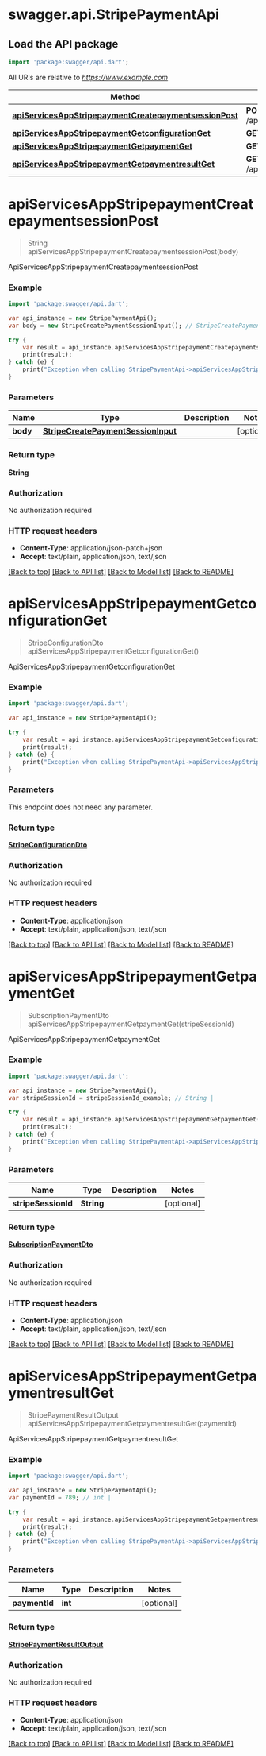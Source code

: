 # swagger.api.StripePaymentApi

## Load the API package
```dart
import 'package:swagger/api.dart';
```

All URIs are relative to *https://www.example.com*

Method | HTTP request | Description
------------- | ------------- | -------------
[**apiServicesAppStripepaymentCreatepaymentsessionPost**](StripePaymentApi.md#apiServicesAppStripepaymentCreatepaymentsessionPost) | **POST** /api/services/app/StripePayment/CreatePaymentSession | ApiServicesAppStripepaymentCreatepaymentsessionPost
[**apiServicesAppStripepaymentGetconfigurationGet**](StripePaymentApi.md#apiServicesAppStripepaymentGetconfigurationGet) | **GET** /api/services/app/StripePayment/GetConfiguration | ApiServicesAppStripepaymentGetconfigurationGet
[**apiServicesAppStripepaymentGetpaymentGet**](StripePaymentApi.md#apiServicesAppStripepaymentGetpaymentGet) | **GET** /api/services/app/StripePayment/GetPayment | ApiServicesAppStripepaymentGetpaymentGet
[**apiServicesAppStripepaymentGetpaymentresultGet**](StripePaymentApi.md#apiServicesAppStripepaymentGetpaymentresultGet) | **GET** /api/services/app/StripePayment/GetPaymentResult | ApiServicesAppStripepaymentGetpaymentresultGet


# **apiServicesAppStripepaymentCreatepaymentsessionPost**
> String apiServicesAppStripepaymentCreatepaymentsessionPost(body)

ApiServicesAppStripepaymentCreatepaymentsessionPost



### Example 
```dart
import 'package:swagger/api.dart';

var api_instance = new StripePaymentApi();
var body = new StripeCreatePaymentSessionInput(); // StripeCreatePaymentSessionInput | 

try { 
    var result = api_instance.apiServicesAppStripepaymentCreatepaymentsessionPost(body);
    print(result);
} catch (e) {
    print("Exception when calling StripePaymentApi->apiServicesAppStripepaymentCreatepaymentsessionPost: $e\n");
}
```

### Parameters

Name | Type | Description  | Notes
------------- | ------------- | ------------- | -------------
 **body** | [**StripeCreatePaymentSessionInput**](StripeCreatePaymentSessionInput.md)|  | [optional] 

### Return type

**String**

### Authorization

No authorization required

### HTTP request headers

 - **Content-Type**: application/json-patch+json
 - **Accept**: text/plain, application/json, text/json

[[Back to top]](#) [[Back to API list]](../README.md#documentation-for-api-endpoints) [[Back to Model list]](../README.md#documentation-for-models) [[Back to README]](../README.md)

# **apiServicesAppStripepaymentGetconfigurationGet**
> StripeConfigurationDto apiServicesAppStripepaymentGetconfigurationGet()

ApiServicesAppStripepaymentGetconfigurationGet



### Example 
```dart
import 'package:swagger/api.dart';

var api_instance = new StripePaymentApi();

try { 
    var result = api_instance.apiServicesAppStripepaymentGetconfigurationGet();
    print(result);
} catch (e) {
    print("Exception when calling StripePaymentApi->apiServicesAppStripepaymentGetconfigurationGet: $e\n");
}
```

### Parameters
This endpoint does not need any parameter.

### Return type

[**StripeConfigurationDto**](StripeConfigurationDto.md)

### Authorization

No authorization required

### HTTP request headers

 - **Content-Type**: application/json
 - **Accept**: text/plain, application/json, text/json

[[Back to top]](#) [[Back to API list]](../README.md#documentation-for-api-endpoints) [[Back to Model list]](../README.md#documentation-for-models) [[Back to README]](../README.md)

# **apiServicesAppStripepaymentGetpaymentGet**
> SubscriptionPaymentDto apiServicesAppStripepaymentGetpaymentGet(stripeSessionId)

ApiServicesAppStripepaymentGetpaymentGet



### Example 
```dart
import 'package:swagger/api.dart';

var api_instance = new StripePaymentApi();
var stripeSessionId = stripeSessionId_example; // String | 

try { 
    var result = api_instance.apiServicesAppStripepaymentGetpaymentGet(stripeSessionId);
    print(result);
} catch (e) {
    print("Exception when calling StripePaymentApi->apiServicesAppStripepaymentGetpaymentGet: $e\n");
}
```

### Parameters

Name | Type | Description  | Notes
------------- | ------------- | ------------- | -------------
 **stripeSessionId** | **String**|  | [optional] 

### Return type

[**SubscriptionPaymentDto**](SubscriptionPaymentDto.md)

### Authorization

No authorization required

### HTTP request headers

 - **Content-Type**: application/json
 - **Accept**: text/plain, application/json, text/json

[[Back to top]](#) [[Back to API list]](../README.md#documentation-for-api-endpoints) [[Back to Model list]](../README.md#documentation-for-models) [[Back to README]](../README.md)

# **apiServicesAppStripepaymentGetpaymentresultGet**
> StripePaymentResultOutput apiServicesAppStripepaymentGetpaymentresultGet(paymentId)

ApiServicesAppStripepaymentGetpaymentresultGet



### Example 
```dart
import 'package:swagger/api.dart';

var api_instance = new StripePaymentApi();
var paymentId = 789; // int | 

try { 
    var result = api_instance.apiServicesAppStripepaymentGetpaymentresultGet(paymentId);
    print(result);
} catch (e) {
    print("Exception when calling StripePaymentApi->apiServicesAppStripepaymentGetpaymentresultGet: $e\n");
}
```

### Parameters

Name | Type | Description  | Notes
------------- | ------------- | ------------- | -------------
 **paymentId** | **int**|  | [optional] 

### Return type

[**StripePaymentResultOutput**](StripePaymentResultOutput.md)

### Authorization

No authorization required

### HTTP request headers

 - **Content-Type**: application/json
 - **Accept**: text/plain, application/json, text/json

[[Back to top]](#) [[Back to API list]](../README.md#documentation-for-api-endpoints) [[Back to Model list]](../README.md#documentation-for-models) [[Back to README]](../README.md)

